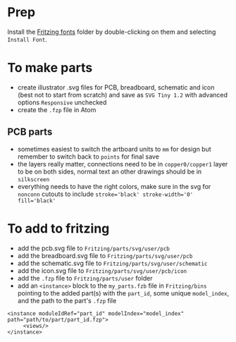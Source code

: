 # Prep

Install the [Fritzing fonts](https://fritzing.org/learning/tutorials/creating-custom-parts/download-fonts-and-templates) folder by double-clicking on them and selecting `Install Font`.

# To make parts

- create illustrator .svg files for PCB, breadboard, schematic and icon (best not to start from scratch) and save as `SVG Tiny 1.2` with advanced options `Responsive` unchecked
- create the `.fzp` file in Atom

## PCB parts

- sometimes easiest to switch the artboard units to `mm` for design but remember to switch back to `points` for final save
- the layers really matter, connections need to be in `copper0/copper1` layer to be on both sides, normal text an other drawings should be in `silkscreen`
- everything needs to have the right colors, make sure in the svg for `nonconn` cutouts to include `stroke='black' stroke-width='0' fill='black'`

# To add to fritzing

 - add the pcb.svg file to `Fritzing/parts/svg/user/pcb`
 - add the breadboard.svg file to `Fritzing/parts/svg/user/pcb`
 - add the schematic.svg file to `Fritzing/parts/svg/user/schematic`
 - add the icon.svg file to `Fritzing/parts/svg/user/pcb/icon`
 - add the `.fzp` file to `Fritzing/parts/user` folder
 - add an `<instance>` block to the `my_parts.fzb` file in `Fritzing/bins` pointing to the added part(s) with the `part_id`, some unique `model_index`, and the path to the part's `.fzp` file
```
<instance moduleIdRef="part_id" modelIndex="model_index" path="path/to/part/part_id.fzp">
     <views/>
</instance>
```
